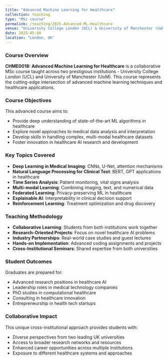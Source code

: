 ```yaml
---
title: "Advanced Machine Learning for Healthcare"
collection: teaching
type: "MSc course"
permalink: /teaching/2025-Advanced-ML-Healthcare
venue: "University College London (UCL) & University of Manchester (UoM)"
date: 2025-05-08
location: "London, UK"
---
```


### Course Overview

**CHME0018: Advanced Machine Learning for Healthcare** is a collaborative MSc course taught across two prestigious institutions - University College London (UCL) and University of Manchester (UoM). This course represents the cutting-edge intersection of advanced machine learning techniques and healthcare applications.

### Course Objectives

This advanced course aims to:
- Provide deep understanding of state-of-the-art ML algorithms in healthcare
- Explore novel approaches to medical data analysis and interpretation
- Develop skills in handling complex, multi-modal healthcare datasets
- Foster innovation in healthcare AI research and development

### Key Topics Covered

- **Deep Learning in Medical Imaging**: CNNs, U-Net, attention mechanisms
- **Natural Language Processing for Clinical Text**: BERT, GPT applications in healthcare
- **Time Series Analysis**: Patient monitoring, vital signs analysis
- **Multi-modal Learning**: Combining imaging, text, and numerical data
- **Federated Learning**: Privacy-preserving ML in healthcare
- **Explainable AI**: Interpretability in clinical decision support
- **Reinforcement Learning**: Treatment optimization and drug discovery

### Teaching Methodology

- **Collaborative Learning**: Students from both institutions work together
- **Research-Oriented Projects**: Focus on novel healthcare AI problems
- **Industry Partnerships**: Real-world case studies and guest lectures
- **Hands-on Implementation**: Advanced coding assignments and projects
- **Cross-Institutional Seminars**: Shared expertise from both universities

### Student Outcomes

Graduates are prepared for:
- Advanced research positions in healthcare AI
- Leadership roles in medical technology companies
- PhD studies in computational healthcare
- Consulting in healthcare innovation
- Entrepreneurship in health tech startups

### Collaborative Impact

This unique cross-institutional approach provides students with:
- Diverse perspectives from two leading UK universities
- Access to broader research networks and resources
- Enhanced career opportunities across multiple institutions
- Exposure to different healthcare systems and approaches
